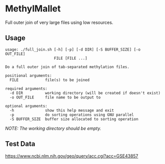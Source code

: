 MethylMallet
============

Full outer join of very large files using low resources.

## Usage

```
usage: ./full_join.sh [-h] [-p] [-d DIR] [-S BUFFER_SIZE] [-o OUT_FILE]
                      FILE [FILE ...]

Do a full outer join of tab-separated methylation files.

positional arguments:
  FILE            file(s) to be joined

required arguments:
  -d DIR          working directory (will be created if doesn't exist)
  -o OUT_FILE     file name to be output to

optional arguments:
  -h              show this help message and exit
  -p              do sorting operations using GNU parallel
  -S BUFFER_SIZE  buffer size allocated to sorting operation
```

_NOTE: The working directory should be empty._

## Test Data

<https://www.ncbi.nlm.nih.gov/geo/query/acc.cgi?acc=GSE43857>

